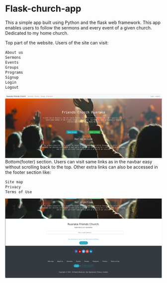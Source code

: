 # Flask-church-app
This a simple app built using Python and the flask web framework. This app enables users to follow the sermons and every event of a given church. Dedicated to my home church.

Top part of the website.
Users of the site can visit:  
```
About us 
Sermons
Events
Groups
Programs
Signup
Login
Logout
```
![](https://github.com/AntonyIS/Flask-church-app/blob/master/app/static/imgs/church_shot1.png)
Bottom(footer) section.
Users can visit same links as in the navbar easy without scrolling back to the top. Other extra links can also be accessed in the footer section like:
```
Site map
Privacy
Terms of Use
```
![](https://github.com/AntonyIS/Flask-church-app/blob/master/app/static/imgs/footer_img.png)


